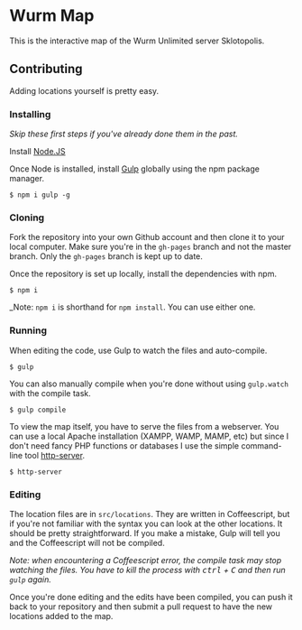 # Wurm Map

This is the interactive map of the Wurm Unlimited server Sklotopolis.

## Contributing

Adding locations yourself is pretty easy.

### Installing

_Skip these first steps if you've already done them in the past._

Install [Node.JS](https://nodejs.org/)

Once Node is installed, install [Gulp](https://gulpjs.com/) globally using the npm package manager.

    $ npm i gulp -g

### Cloning

Fork the repository into your own Github account and then clone it to your local computer. Make sure you're in the `gh-pages` branch and not the master branch. Only the `gh-pages` branch is kept up to date.

Once the repository is set up locally, install the dependencies with npm.

    $ npm i

_Note: `npm i` is shorthand for `npm install`. You can use either one.


### Running

When editing the code, use Gulp to watch the files and auto-compile.

    $ gulp

You can also manually compile when you're done without using `gulp.watch` with the compile task.

    $ gulp compile

To view the map itself, you have to serve the files from a webserver. You can use a local Apache installation (XAMPP, WAMP, MAMP, etc) but since I don't need fancy PHP functions or databases I use the simple command-line tool [http-server](https://www.npmjs.com/package/http-server).

    $ http-server

### Editing

The location files are in `src/locations`. They are written in Coffeescript, but if you're not familiar with the syntax you can look at the other locations. It should be pretty straightforward. If you make a mistake, Gulp will tell you and the Coffeescript will not be compiled.

_Note: when encountering a Coffeescript error, the compile task may stop watching the files. You have to kill the process with <kbd>ctrl</kbd> + <kbd>C</kbd> and then run `gulp` again._

Once you're done editing and the edits have been compiled, you can push it back to your repository and then submit a pull request to have the new locations added to the map.
